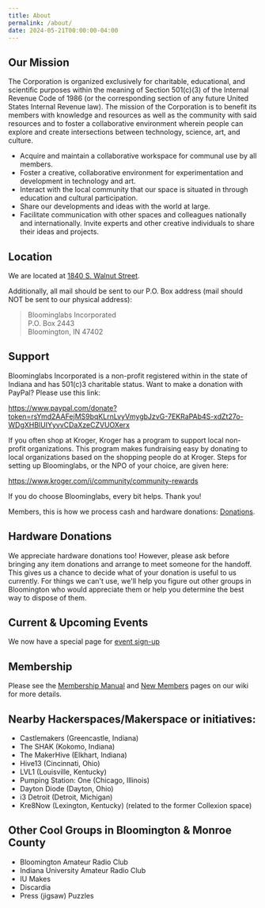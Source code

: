 ```yaml
---
title: About
permalink: /about/
date: 2024-05-21T00:00:00-04:00
---
```


## Our Mission

The Corporation is organized exclusively for charitable, educational, and scientific purposes within the meaning of Section 501(c)(3) of the Internal Revenue Code of 1986 (or the corresponding section of any future United States Internal Revenue law). The mission of the Corporation is to benefit its members with knowledge and resources as well as the community with said resources and to foster a collaborative environment wherein people can explore and create intersections between technology, science, art, and culture.

* Acquire and maintain a collaborative workspace for communal use by all members.
* Foster a creative, collaborative environment for experimentation and development in technology and art.
* Interact with the local community that our space is situated in through education and cultural participation.
* Share our developments and ideas with the world at large.
* Facilitate communication with other spaces and colleagues nationally and internationally. Invite experts and other creative individuals to share their ideas and projects.

## Location

We are located at [1840 S. Walnut Street](https://goo.gl/maps/CRLXgStGPS52).

Additionally, all mail should be sent to our P.O. Box address (mail should NOT be sent to our physical address):

> Bloominglabs Incorporated<br>
> P.O. Box 2443<br>
> Bloomington, IN 47402 

## Support

Bloominglabs Incorporated is a non-profit registered within in the state of Indiana and has 501(c)3 charitable status. Want to make a donation with PayPal? Please use this link: 

<https://www.paypal.com/donate?token=rsYmd2AAFejMS9bqKLrnLvyVmygbJzvG-7EKRaPAb4S-xdZt27o-WDgXHBlUIYyvvCDaXzeCZVUOXerx>

If you often shop at Kroger, Kroger has a program to support local non-profit organizations. This program makes fundraising easy by donating to local organizations based on the shopping people do at Kroger. Steps for setting up Bloominglabs, or the NPO of your choice, are given here:

<https://www.kroger.com/i/community/community-rewards>

If you do choose Bloominglabs, every bit helps. Thank you!

Members, this is how we process cash and hardware donations: [Donations](https://wiki.dev.bloominglabs.org/Donations). 

## Hardware Donations

We appreciate hardware donations too! However, please ask before bringing any item donations and arrange to meet someone for the handoff. This gives us a chance to decide what of your donation is useful to us currently. For things we can't use, we'll help you figure out other groups in Bloomington who would appreciate them or help you determine the best way to dispose of them.

## Current & Upcoming Events 

We now have a special page for [event sign-up](https://events.dev.bloominglabs.org)

## Membership

Please see the [Membership Manual](https://wiki.dev.bloominglabs.org/Membership_Manual) and [New Members](https://wiki.dev.bloominglabs.org/New_Members) pages on our wiki for more details. 

## Nearby Hackerspaces/Makerspace or initiatives:

* Castlemakers (Greencastle, Indiana)
* The SHAK (Kokomo, Indiana)
* The MakerHive (Elkhart, Indiana)
* Hive13 (Cincinnati, Ohio)
* LVL1 (Louisville, Kentucky)
* Pumping Station: One (Chicago, Illinois)
* Dayton Diode (Dayton, Ohio)
* i3 Detroit (Detroit, Michigan)
* Kre8Now (Lexington, Kentucky) (related to the former Collexion space) 

## Other Cool Groups in Bloomington & Monroe County

* Bloomington Amateur Radio Club
* Indiana University Amateur Radio Club
* IU Makes
* Discardia
* Press (jigsaw) Puzzles 